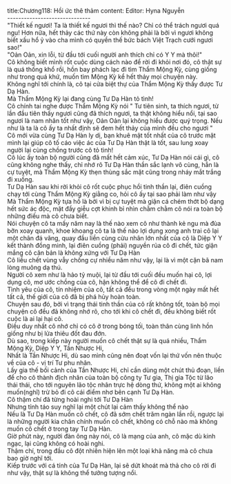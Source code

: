 title:Chương118: Hồi ức thê thảm
content:
Editor: Hyna Nguyễn<br>------------------------------<br>"Thiết kế ngươi! Ta là thiết kế ngươi thì thế nào? Chỉ có thể trách ngươi quá ngu! Hơn nữa, hết thảy các thứ này còn không phải là bởi vì ngươi không biết xấu hổ ỷ vào cha mình có quyền thế bức bách Việt Trạch cưới ngươi sao!"<br>"Oản Oản, xin lỗi, từ đầu tới cuối người anh thích chỉ có Y Y mà thôi!"<br>Cô không biết mình rốt cuộc dùng cách nào để rời đi khỏi nơi đó, cô thật sự là quá thống khổ rồi, hồn bay phách lạc đi tìm Thẩm Mộng Kỳ, cùng giống như trong quá khứ, muốn tìm Mộng Kỳ kể hết thảy mọi chuyện này.<br>Không nghĩ tới chính là, cô tại cửa biệt thự của Thẩm Mộng Kỳ thấy được Tư Dạ Hàn.<br>Mà Thẩm Mộng Kỳ lại đang cùng Tư Dạ Hàn tỏ tình!<br>Cô chính tai nghe được Thẩm Mộng Kỳ nói " Tư tiên sinh, ta thích ngươi, từ lần đầu tiên thấy ngươi cũng đã thích ngươi, ta thật không hiểu nổi, tại sao ngươi là nam nhân tốt như vậy, Oản Oản lại không hiểu được quý trọng. Nếu như là ta là cô ấy ta nhất định sẽ đem hết thảy của mình đều cho ngươi "<br>Cô mới vừa cùng Tư Dạ Hàn ly dị, bạn khuê mật tốt nhất của cô trước mặt mình lại giúp cô tố cáo việc ác của Tư Dạ Hàn thật là tốt, sau lung xoay người lại cùng chồng trước cô tỏ tình!<br>Cô lúc ấy toàn bộ người cũng đã mất hết cảm xúc, Tư Dạ Hàn nói cái gì, cô cũng không nghe thấy, chỉ nhớ rõ Tư Dạ Hàn thần sắc lạnh vô cùng, hẳn là cự tuyệt, mà Thẩm Mộng Kỳ thẹn thùng sắc mặt cũng trong nháy mắt trắng đi xuống.<br>Tư Dạ Hàn sau khi rời khỏi cô rốt cuộc phục hồi tinh thần lại, điên cuồng chạy tới cùng Thẩm Mộng Kỳ giằng co, hỏi cô ấy tại sao phải làm như vậy<br>Mà Thẩm Mộng Kỳ tựa hồ là bởi vì bị cự tuyệt mà giận cá chém thớt bộ dạng hết sức ác độc, mặt đầy giễu cợt khinh bỉ nhìn chằm chằm cô nói ra toàn bộ những điếu mà cô chưa biết.<br>Nói chuyện cô ta mấy năm nay là thế nào xem cô như thành kẻ ngu mà đùa bỡn xoay quanh, khoe khoang cô ta là thế nào lợi dụng xong anh trai cô lại một chân đá văng, quay đầu liền cùng cừu nhân lớn nhất của cô là Diệp Y Y kết thành đồng minh, lại điên cuồng (phải) nguyền rủa cô đi chết, tức giận mắng cô căn bản là không xứng với Tư Dạ Hàn<br>Cô liều chết vùng vẫy chống cự nhiều năm như vậy, lại là vì một cặn bã nam lòng muông dạ thú.<br>Người cô xem như là hảo tỷ muội, lại từ đầu tới cuối đều muốn hại cô, lợi dụng cô, mơ ước chồng của cô, hận không thể để cô đi chết đi.<br>Tình yêu của cô, tín nhiệm của cô, tất cả đều trong vòng một ngày mất hết tất cả, thế giới của cô đã bị phá hủy hoàn toàn.<br>Chuyện sau đó, bởi vì trạng thái tinh thần của cô rất không tốt, toàn bộ mọi chuyện cô đều đã không nhớ rõ, cho tới khi cô chết đi, đều không biết rốt cuộc là ai lại hại cô.<br>Điều duy nhất cô nhớ chỉ có cô ở trong bóng tối, toàn thân cùng linh hồn giống như bị lửa thiêu đốt đau đớn.<br>Dù sao, trong kiếp này người muốn cô chết thật sự là quá nhiều, Thẩm Mộng Kỳ, Diệp Y Y, Tần Nhược Hi,<br>Nhất là Tần Nhược Hi, dù sao mình cũng nên đoạt vốn lại thứ vốn nên thuộc về của cô - vị trí Tư phu nhân.<br>Lấy gia thế bối cảnh của Tần Nhược Hi, chỉ cần dùng một chút thủ đoạn, liền để cho cô thành địch nhân của toàn bộ công ty Tư gia, Thị gia Tộc từ lão thái thái, cho tới nguyên lão tộc nhân trực hệ dòng thứ, không một ai không muốn(nghĩ) trừ bỏ đi cô cái điểm nhơ bên cạnh Tư Dạ Hàn.<br>Cô thậm chí đã từng hoài nghi tới Tư Dạ Hàn<br>Nhưng tỉnh táo suy nghĩ lại một chút lại cảm thấy không thể nào<br>Nếu là Tư Dạ Hàn muốn cô chết, cô đã sớm chết trăm ngàn lần rồi, ngược lại là những người kia chân chính muốn cô chết, không có chỗ nào mà không muốn cô chết ở trong tay Tư Dạ Hàn.<br>Giờ phút này, người đàn ông này nói, cô là mạng của anh, cô mặc dù kinh ngạc, lại cũng không có hoài nghi.<br>Thậm chí, trong đầu cô đột nhiên hiện lên một loại khả năng mà cô chưa bao giờ nghĩ tới.<br>Kiếp trước với cá tính của Tư Dạ Hàn, lại sẽ dứt khoát mà thả cho cô rời đi như vậy, thật sự là không thể tưởng tượng nổi.